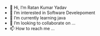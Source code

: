 - 👋 Hi, I’m Ratan Kumar Yadav
- 👀 I’m interested in Software Develepoment
- 🌱 I’m currently learning java
- 💞️ I’m looking to collaborate on ...
- 📫 How to reach me ...

<!---
StrangeRatan/StrangeRatan is a ✨ special ✨ repository because its `README.md` (this file) appears on your GitHub profile.
You can click the Preview link to take a look at your changes.
--->
